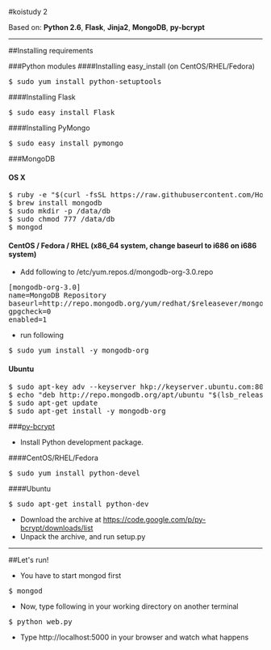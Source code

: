 #koistudy 2

Based on: **Python 2.6**, **Flask**, **Jinja2**, **MongoDB**, **py-bcrypt**

----------
##Installing requirements



###Python modules
####Installing easy_install (on CentOS/RHEL/Fedora)
<pre>$ sudo yum install python-setuptools </pre>
####Installing Flask
<pre>$ sudo easy_install Flask</pre>
####Installing PyMongo
<pre>$ sudo easy_install pymongo</pre>

###MongoDB
#### OS X
<pre>$ ruby -e "$(curl -fsSL https://raw.githubusercontent.com/Homebrew/install/master/install)"
$ brew install mongodb
$ sudo mkdir -p /data/db
$ sudo chmod 777 /data/db
$ mongod</pre>

#### CentOS / Fedora / RHEL (x86_64 system, change baseurl to i686 on i686 system)
- Add following to /etc/yum.repos.d/mongodb-org-3.0.repo
<pre>[mongodb-org-3.0]
name=MongoDB Repository
baseurl=http://repo.mongodb.org/yum/redhat/$releasever/mongodb-org/3.0/x86_64/
gpgcheck=0
enabled=1</pre>
- run following
<pre>$ sudo yum install -y mongodb-org</pre>

#### Ubuntu
<pre>$ sudo apt-key adv --keyserver hkp://keyserver.ubuntu.com:80 --recv 7F0CEB10
$ echo "deb http://repo.mongodb.org/apt/ubuntu "$(lsb_release -sc)"/mongodb-org/3.0 multiverse" | sudo tee /etc/apt/sources.list.d/mongodb-org-3.0.list
$ sudo apt-get update
$ sudo apt-get install -y mongodb-org</pre>

###[py-bcrypt](http://www.mindrot.org/projects/py-bcrypt/)
 - Install Python development package.

####CentOS/RHEL/Fedora
<pre>$ sudo yum install python-devel</pre>

####Ubuntu
<pre>$ sudo apt-get install python-dev</pre>
 - Download the archive at https://code.google.com/p/py-bcrypt/downloads/list
 - Unpack the archive, and run setup.py

----------
##Let's run!
 - You have to start mongod first
<pre>$ mongod</pre>
 - Now, type following in your working directory on another terminal
<pre>$ python web.py</pre>
 - Type http://localhost:5000 in your browser and watch what happens
